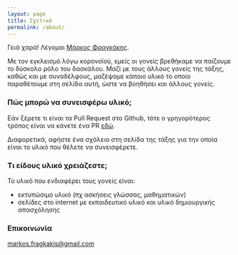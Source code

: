 ```yaml
---
layout: page
title: Σχετικά
permalink: /about/
---
```


Γειά χαρά! Λέγομαι [Μάρκος Φραγκάκης](https://www.linkedin.com/in/fragkakis/).

Με τον εγκλεισμό λόγω κορονοϊού, εμείς οι γονείς βρεθήκαμε να παίζουμε το δύσκολο ρόλο του δασκάλου. Μαζί με τους άλλους γονείς της τάξης, καθώς και με συναδέλφους, μαζέψαμε κάποιο υλικό το οποίο παραθέτουμε στη σελίδα αυτή, ώστε να βοηθήσει και άλλους γονείς.

### Πώς μπορώ να συνεισφέρω υλικό;

Εάν ξέρετε τι είναι τα Pull Request στο Github, τότε ο γρηγορότερος τρόπος είναι να κάνετε ένα PR [εδώ](https://github.com/fragkakis/coronaparents/).

Διαφορετικά, αφήστε ένα σχόλειο στη σελίδα της τάξης για την οποία είναι το υλικό που θέλετε να συνεισφέρετε.

### Τι είδους υλικό χρειάζεστε;

Το υλικό που ενδιαφέρει τους γονείς είναι:

* εκτυπώσιμο υλικό (πχ ασκήσεις γλώσσας, μαθηματικών)
* σελίδες στο internet με εκπαιδευτικό υλικό και υλικό δημιουργικής απασχόλησης

### Επικοινωνία

[markos.fragkakis@gmail.com](mailto:markos.fragkakis@gmail.com)